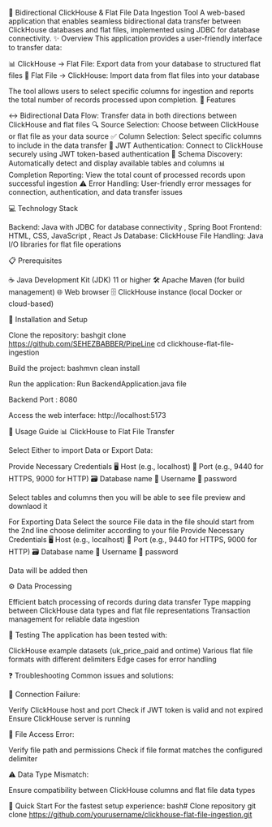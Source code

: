 🔄 Bidirectional ClickHouse & Flat File Data Ingestion Tool
A web-based application that enables seamless bidirectional data transfer between ClickHouse databases and flat files, implemented using JDBC for database connectivity.
✨ Overview
This application provides a user-friendly interface to transfer data:

📊 ClickHouse → Flat File: Export data from your database to structured flat files
📁 Flat File → ClickHouse: Import data from flat files into your database

The tool allows users to select specific columns for ingestion and reports the total number of records processed upon completion.
🚀 Features

↔️ Bidirectional Data Flow: Transfer data in both directions between ClickHouse and flat files
🔍 Source Selection: Choose between ClickHouse or flat file as your data source
✅ Column Selection: Select specific columns to include in the data transfer
🔐 JWT Authentication: Connect to ClickHouse securely using JWT token-based authentication
🔎 Schema Discovery: Automatically detect and display available tables and columns
📊 Completion Reporting: View the total count of processed records upon successful ingestion
⚠️ Error Handling: User-friendly error messages for connection, authentication, and data transfer issues

💻 Technology Stack

Backend: Java with JDBC for database connectivity , Spring Boot
Frontend: HTML, CSS, JavaScript , React Js
Database: ClickHouse
File Handling: Java I/O libraries for flat file operations

📋 Prerequisites

☕ Java Development Kit (JDK) 11 or higher
🛠️ Apache Maven (for build management)
🌐 Web browser
🗄️ ClickHouse instance (local Docker or cloud-based)

🔧 Installation and Setup

Clone the repository:
bashgit clone https://github.com/SEHEZBABBER/PipeLine
cd clickhouse-flat-file-ingestion

Build the project:
bashmvn clean install

Run the application:
Run BackendApplication.java file 

Backend Port : 8080

Access the web interface:
http://localhost:5173


📝 Usage Guide
📊 ClickHouse to Flat File Transfer

Select Either to import Data or Export Data:

Provide Necessary Credentials
🖥️ Host (e.g., localhost)
🔌 Port (e.g., 9440 for HTTPS, 9000 for HTTP)
🗃️ Database name
👤 Username
🔑 password

Select tables and columns then you will be able to see file preview and downlaod it

For Exporting Data 
Select the source File data in the file should start from the 2nd line 
choose delimiter according to your file
Provide Necessary Credentials
🖥️ Host (e.g., localhost)
🔌 Port (e.g., 9440 for HTTPS, 9000 for HTTP)
🗃️ Database name
👤 Username
🔑 password

Data will be added then

⚙️ Data Processing

Efficient batch processing of records during data transfer
Type mapping between ClickHouse data types and flat file representations
Transaction management for reliable data ingestion

🧪 Testing
The application has been tested with:

ClickHouse example datasets (uk_price_paid and ontime)
Various flat file formats with different delimiters
Edge cases for error handling

❓ Troubleshooting
Common issues and solutions:

🔴 Connection Failure:

Verify ClickHouse host and port
Check if JWT token is valid and not expired
Ensure ClickHouse server is running


📁 File Access Error:

Verify file path and permissions
Check if file format matches the configured delimiter


⚠️ Data Type Mismatch:

Ensure compatibility between ClickHouse columns and flat file data types


🌟 Quick Start
For the fastest setup experience:
bash# Clone repository
git clone https://github.com/yourusername/clickhouse-flat-file-ingestion.git
